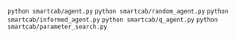 ```python smartcab/agent.py```
```python smartcab/random_agent.py```
```python smartcab/informed_agent.py```
```python smartcab/q_agent.py```
```python smartcab/parameter_search.py```